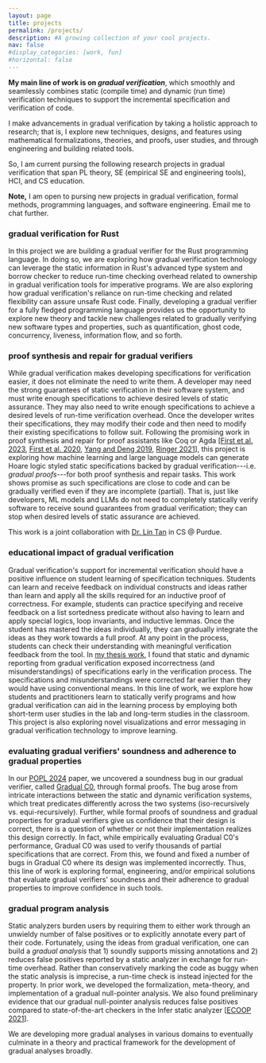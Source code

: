 ```yaml
---
layout: page
title: projects
permalink: /projects/
description: #A growing collection of your cool projects.
nav: false
#display_categories: [work, fun]
#horizontal: false
---
```


**My main line of work is on *gradual verification***, which smoothly and seamlessly combines static (compile time) and dynamic (run time) verification techniques to support the incremental specification and verification of code. 

I make advancements in gradual verification by taking a holistic approach to research; that is, I explore new techniques, designs, and features using mathematical formalizations, theories, and proofs, user studies, and through engineering and building related tools. 

So, I am current pursing the following research projects in gradual verification that span PL theory, SE (empirical SE and engineering tools), HCI, and CS education.

**Note,** I am open to pursing new projects in gradual verification, formal methods, programming languages, and software engineering. Email me to chat further.

### gradual verification for Rust
In this project we are building a gradual verifier for the Rust programming language. In doing so, we are exploring how gradual verification technology can leverage the static information in Rust's advanced type system and borrow checker to reduce run-time checking overhead related to ownership in gradual verification tools for imperative programs.
We are also exploring how gradual verification's reliance on run-time checking and related flexibility can assure unsafe Rust code. Finally, developing a gradual verifier for a fully fledged programming language provides us the opportunity to explore new theory and tackle new challenges related to gradually verifying new software types and properties, such as quantification, ghost code, concurrency, liveness, information flow, and so forth.

### proof synthesis and repair for gradual verifiers
While gradual verification makes developing specifications for verification easier, it does not eliminate the need to write them. A developer may need the strong guarantees of static verification in their software system, and must write enough specifications to achieve desired levels of static assurance. They may also need to write enough specifications to achieve a desired levels of run-time verification overhead. Once the developer writes their specifications, they may modify their code and then need to modify their existing specifications to follow suit. Following the promising work in proof synthesis and repair for proof assistants like Coq or Agda [[First et al. 2023](https://dl.acm.org/doi/abs/10.1145/3611643.3616243), [First et al. 2020](https://dl.acm.org/doi/abs/10.1145/3428299), [Yang and Deng 2019](https://proceedings.mlr.press/v97/yang19a.html), [Ringer 2021](https://www.proquest.com/openview/bcc06dabb4e7fce6b647c354d21d6f7c/1?pq-origsite=gscholar&cbl=18750&diss=y)], this project is exploring how machine learning and large language models can generate Hoare logic styled static specifications backed by gradual verification---i.e. *gradual proofs*---for both proof synthesis and repair tasks. This work shows promise as such specifications are close to code and can be gradually verified even if they are incomplete (partial). That is, just like developers, ML models and LLMs do not need to completely statically verify software to receive sound guarantees from gradual verification; they can stop when desired levels of static assurance are achieved.

This work is a joint collaboration with [Dr. Lin Tan](https://www.cs.purdue.edu/homes/lintan/) in CS @ Purdue.

### educational impact of gradual verification
Gradual verification's support for incremental verification should have a positive influence on student learning of specification techniques. Students can learn and receive feedback on individual constructs and ideas rather than learn and apply all the skills required for an inductive proof of correctness. For example, students can practice specifying and receive feedback on a list sortedness predicate without also having to learn and apply special logics, loop invariants, and inductive lemmas. Once the student has mastered the ideas individually, they can gradually integrate the ideas as they work towards a full proof. At any point in the process, students can check their understanding with meaningful verification feedback from the tool. In [my thesis work](assets/pdf/jenna_divincenzo_doctoral_dissertation.pdf), I found that static and dynamic reporting from gradual verification exposed incorrectness (and misunderstandings) of specifications early in the verification process. The specifications and misunderstandings were corrected far earlier than they would have using conventional means. In this line of work, we explore how students and practitioners learn to statically verify programs and how gradual verification can aid in the learning process by employing both short-term user studies in the lab and long-term studies in the classroom. This project is also exploring novel visualizations and error messaging in gradual verification technology to improve learning.

### evaluating gradual verifiers' soundness and adherence to gradual properties
In our [POPL 2024](https://arxiv.org/abs/2311.07559) paper, we uncovered a soundness bug in our gradual verifier, called [Gradual C0](https://arxiv.org/abs/2210.02428), through formal proofs. The bug arose from intricate interactions between the static and dynamic verification systems, which treat predicates differently across the two systems (iso-recursively vs. equi-recursively). Further, while formal proofs of soundness and gradual properties for gradual verifiers give us confidence that their design is correct, there is a question of whether or not their implementation realizes this design correctly. In fact, while empirically evaluating Gradual C0's performance, Gradual C0 was used to verify thousands of partial specifications that are correct. From this, we found and fixed a number of bugs in Gradual C0 where its design was implemented incorrectly. Thus, this line of work is exploring formal, engineering, and/or empirical solutions that evaluate gradual verifiers' soundness and their adherence to gradual properties to improve confidence in such tools.

### gradual program analysis
Static analyzers burden users by requiring them to either work through an unwieldy number of false positives or to explicitly annotate every part of their code. Fortunately, using the ideas from gradual verification, one can build a *gradual analysis* that 1) soundly supports missing annotations and 2) reduces false positives reported by a static analyzer in exchange for run-time overhead.
Rather than conservatively marking the code as buggy when the static analysis is imprecise, a run-time check is instead injected for the property.
In prior work, we developed the formalization, meta-theory, and implementation of a gradual null-pointer analysis. We also found preliminary evidence that our gradual null-pointer analysis reduces false positives compared to state-of-the-art checkers in the Infer static analyzer [[ECOOP 2021](https://drops.dagstuhl.de/entities/document/10.4230/LIPIcs.ECOOP.2021.3)].

We are developing more gradual analyses in various domains to eventually culminate in a theory and practical framework for the development of gradual analyses broadly.